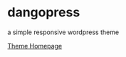 dangopress
==========

a simple responsive wordpress theme

[Theme Homepage](http://kodango.com/dangopress-theme)
